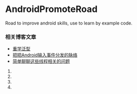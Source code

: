 # AndroidPromoteRoad
Road to improve android skills, use to learn by example code.

### 相关博客文章
- [重学泛型](https://juejin.im/post/6876221872204316685)
- [把把Android输入事件分发的脉络](https://juejin.cn/post/6910892469722808333)
- [简单聊聊这些线程相关的问题](https://juejin.cn/post/6918696905992044552)

1.
2.
3.
4.
